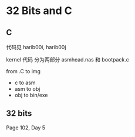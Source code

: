 # 32 Bits and C

## C
代码见 harib00i, harib00j

kernel 代码 分为两部分 asmhead.nas 和 bootpack.c


from .C to img
- c to asm
- asm to obj
- obj to bin/exe





## 32 bits
Page 102, Day 5

